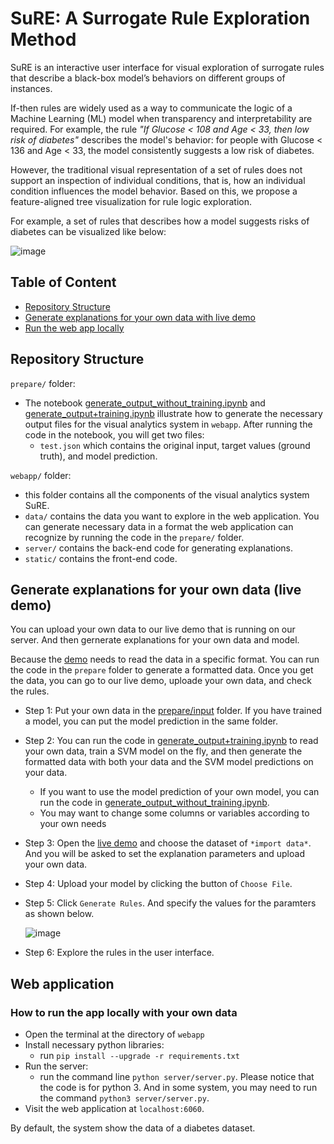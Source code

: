 # SuRE: A Surrogate Rule Exploration Method

SuRE is an interactive user interface for visual exploration of surrogate rules that describe a black-box model’s behaviors on different groups of instances.

If-then rules are widely used as a way to communicate the logic of a Machine Learning (ML) model when transparency and interpretability are required. For example, the rule *"If Glucose < 108 and Age < 33, then low risk of diabetes"* describes the model's behavior: for people with Glucose < 136 and Age < 33, the model consistently suggests a low risk of diabetes.

However, the traditional visual representation of a set of rules does not support an inspection of individual conditions, that is, how an individual condition influences the model behavior. Based on this, we propose a feature-aligned tree visualization for rule logic exploration.

For example, a set of rules that describes how a model suggests risks of diabetes can be visualized like below:

![image](https://user-images.githubusercontent.com/77811546/112119975-3aa14400-8b94-11eb-9c97-e671930f953a.png)

## Table of Content

- [Repository Structure](repository-structure)
- [Generate explanations for your own data with live demo](#generate-explanations-for-your-own-data-live-demo)
- [Run the web app locally](#web-application)

## Repository Structure

`prepare/` folder:

- The notebook [generate_output_without_training.ipynb](https://github.com/nyuvis/SuRE/blob/master/prepare/generate_data_without_training.ipynb) and [generate_output+training.ipynb](https://github.com/nyuvis/SuRE/blob/master/prepare/generate_data%2Btraining.ipynb) illustrate how to generate the necessary output files for the visual analytics system in `webapp`. After running the code in the notebook, you will get two files:
  - `test.json` which contains the original input, target values (ground truth), and model prediction.

`webapp/` folder:

- this folder contains all the components of the visual analytics system SuRE.
- `data/` contains the data you want to explore in the web application. You can generate necessary data in a format the web application can recognize by running the code in the `prepare/` folder. 
- `server/` contains the back-end code for generating explanations.
- `static/` contains the front-end code. 

## Generate explanations for your own data (live demo)

You can upload your own data to our live demo that is running on our server. And then gernerate explanations for your own data and model.

Because the [demo](http://nyuvis-web.poly.edu/projects/isure/) needs to read the data in a specific format. You can run the code in the `prepare` folder to generate a formatted data. Once you get the data, you can go to our live demo, uploade your own data, and check the rules.

- Step 1: Put your own data in the [prepare/input](https://github.com/nyuvis/SuRE/tree/master/prepare/input) folder. If you have trained a model, you can put the model prediction in the same folder.

- Step 2: You can run the code in [generate_output+training.ipynb](https://github.com/nyuvis/SuRE/blob/master/prepare/generate_data%2Btraining.ipynb) to read your own data, train a SVM model on the fly, and then generate the formatted data with both your data and the SVM model predictions on your data. 
  - If you want to use the model prediction of your own model, you can run the code in [generate_output_without_training.ipynb](https://github.com/nyuvis/SuRE/blob/master/prepare/generate_data_without_training.ipynb). 
  - You may want to change some columns or variables according to your own needs
  
- Step 3: Open the [live demo](http://nyuvis-web.poly.edu/projects/isure/) and choose the dataset of `*import data*`. And you will be asked to set the explanation parameters and upload your own data.

- Step 4: Upload your model by clicking the button of `Choose File`. 

- Step 5: Click `Generate Rules`. And specify the values for the paramters as shown below.

  ![image](https://user-images.githubusercontent.com/9759891/146227522-ead028e6-bb0d-4e51-9bc6-1f7a80ad4c22.png)

- Step 6: Explore the rules in the user interface.

## Web application
### How to run the app locally with your own data

- Open the terminal at the directory of  `webapp`
- Install necessary python libraries:
  - run `pip install --upgrade -r requirements.txt`
- Run the server: 
  - run the command line `python server/server.py`. Please notice that the code is for python 3. And in some system, you may need to run the command `python3 server/server.py`.
- Visit the web application at `localhost:6060`.

By default, the system show the data of a diabetes dataset. 

